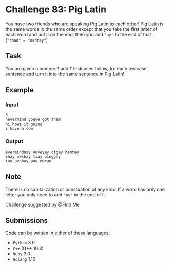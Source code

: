 # Challenge 83: Pig Latin

You have two friends who are speaking Pig Latin to each other! Pig Latin is the same words in the same order except that you take the first letter of each word and put it on the end, then you add `'ay'` to the end of that. (`"road" = "oadray"`) 

## Task

You are given a number `T` and `T` testcases follow, for each testcase sentence and turn it into the same sentence in Pig Latin! 

## Example

### Input 

```
3
nevermind youve got them
hi hows it going
i have a cow
```

### Output 

```
evermindnay ouveyay otgay hemtay
ihay owshay tiay oinggay
iay avehay aay owcay
```

## Note

There is no capitalization or punctuation of any kind.
If a word has only one letter you only need to add `"ay"` to the end of it.

Challenge suggested by @Find Me

## Submissions

Code can be written in either of these languages:

- `Python` 3.9
- `C++` (G++ 10.3)
- `Ruby` 3.0
- `Golang` 1.16
